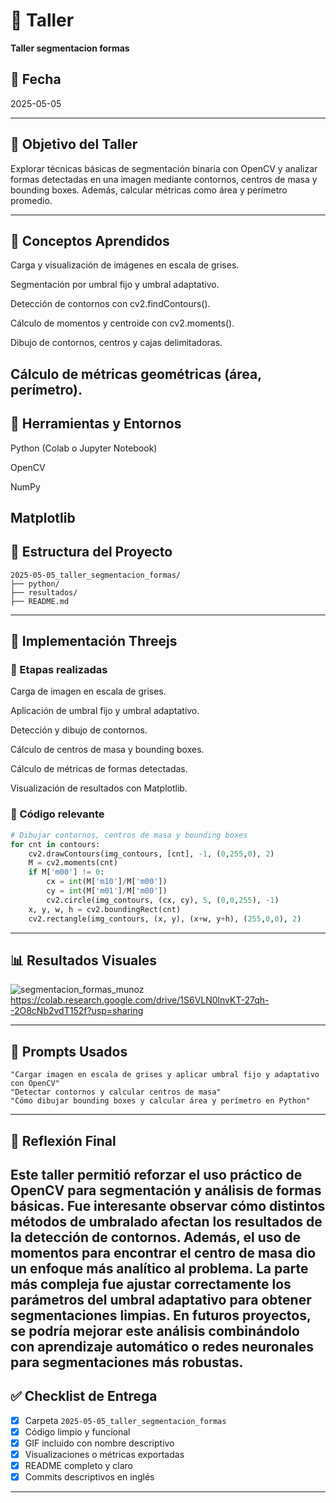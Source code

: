 # 🧪 Taller

**Taller segmentacion formas**

## 📅 Fecha
2025-05-05 

---

## 🎯 Objetivo del Taller

Explorar técnicas básicas de segmentación binaria con OpenCV y analizar formas detectadas en una imagen mediante contornos, centros de masa y bounding boxes. Además, calcular métricas como área y perímetro promedio.

---

## 🧠 Conceptos Aprendidos

Carga y visualización de imágenes en escala de grises.

Segmentación por umbral fijo y umbral adaptativo.

Detección de contornos con cv2.findContours().

Cálculo de momentos y centroide con cv2.moments().

Dibujo de contornos, centros y cajas delimitadoras.

Cálculo de métricas geométricas (área, perímetro).
---

## 🔧 Herramientas y Entornos

Python (Colab o Jupyter Notebook)

OpenCV

NumPy

Matplotlib
---

## 📁 Estructura del Proyecto

```
2025-05-05_taller_segmentacion_formas/
├── python/  
├── resultados/  
├── README.md

```


---

## 🧪 Implementación Threejs

### 🔹 Etapas realizadas
Carga de imagen en escala de grises.

Aplicación de umbral fijo y umbral adaptativo.

Detección y dibujo de contornos.

Cálculo de centros de masa y bounding boxes.

Cálculo de métricas de formas detectadas.

Visualización de resultados con Matplotlib.
### 🔹 Código relevante

```python
# Dibujar contornos, centros de masa y bounding boxes
for cnt in contours:
    cv2.drawContours(img_contours, [cnt], -1, (0,255,0), 2)
    M = cv2.moments(cnt)
    if M['m00'] != 0:
        cx = int(M['m10']/M['m00'])
        cy = int(M['m01']/M['m00'])
        cv2.circle(img_contours, (cx, cy), 5, (0,0,255), -1)
    x, y, w, h = cv2.boundingRect(cnt)
    cv2.rectangle(img_contours, (x, y), (x+w, y+h), (255,0,0), 2)
```

---

## 📊 Resultados Visuales

![segmentacion_formas_munoz](https://github.com/user-attachments/assets/f649ce24-e778-4b54-aac1-de7898acd6fe)
https://colab.research.google.com/drive/1S6VLN0lnvKT-27qh--2O8cNb2vdT152f?usp=sharing

---

## 🧩 Prompts Usados

```text
"Cargar imagen en escala de grises y aplicar umbral fijo y adaptativo con OpenCV"
"Detectar contornos y calcular centros de masa"
"Cómo dibujar bounding boxes y calcular área y perímetro en Python"
```

---
## 💬 Reflexión Final

Este taller permitió reforzar el uso práctico de OpenCV para segmentación y análisis de formas básicas. Fue interesante observar cómo distintos métodos de umbralado afectan los resultados de la detección de contornos. Además, el uso de momentos para encontrar el centro de masa dio un enfoque más analítico al problema.
La parte más compleja fue ajustar correctamente los parámetros del umbral adaptativo para obtener segmentaciones limpias. En futuros proyectos, se podría mejorar este análisis combinándolo con aprendizaje automático o redes neuronales para segmentaciones más robustas.
---
## ✅ Checklist de Entrega

- [x] Carpeta `2025-05-05_taller_segmentacion_formas`
- [x] Código limpio y funcional
- [x] GIF incluido con nombre descriptivo 
- [x] Visualizaciones o métricas exportadas
- [x] README completo y claro
- [x] Commits descriptivos en inglés
---
